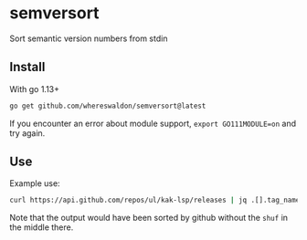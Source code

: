 # semversort
Sort semantic version numbers from stdin

## Install

With go 1.13+

```bash
go get github.com/whereswaldon/semversort@latest
```

If you encounter an error about module support, `export GO111MODULE=on` and try again.

## Use

Example use:

```bash
curl https://api.github.com/repos/ul/kak-lsp/releases | jq .[].tag_name | tr -d '"' | shuf | semversort
```

Note that the output would have been sorted by github without the `shuf` in the middle there.
